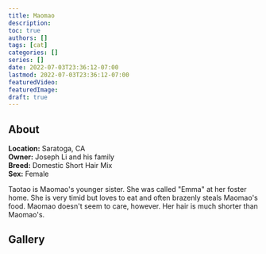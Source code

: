 ```yaml
---
title: Maomao
description:
toc: true
authors: []
tags: [cat]
categories: []
series: []
date: 2022-07-03T23:36:12-07:00
lastmod: 2022-07-03T23:36:12-07:00
featuredVideo:
featuredImage:
draft: true
---
```


## About


**Location:** Saratoga, CA  
**Owner:** Joseph Li and his family  
**Breed:** Domestic Short Hair Mix  
**Sex:** Female  

Taotao is Maomao's younger sister. She was called "Emma" at her foster home. She is very timid but loves to eat and often brazenly steals Maomao's food. Maomao doesn't seem to care, however. Her hair is much shorter than Maomao's. 

<head>
<link rel="stylesheet" href="/cats/collage.css">
</head>

## Gallery